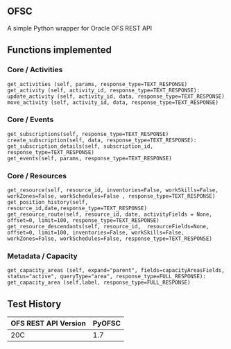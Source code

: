 ## OFSC

A simple Python wrapper for Oracle OFS REST API

## Functions implemented


### Core / Activities
    get_activities (self, params, response_type=TEXT_RESPONSE)
    get_activity (self, activity_id, response_type=TEXT_RESPONSE):
    update_activity (self, activity_id, data, response_type=TEXT_RESPONSE)
    move_activity (self, activity_id, data, response_type=TEXT_RESPONSE)

### Core / Events
    get_subscriptions(self, response_type=TEXT_RESPONSE)
    create_subscription(self, data, response_type=TEXT_RESPONSE):
    get_subscription_details(self, subscription_id, response_type=TEXT_RESPONSE)
    get_events(self, params, response_type=TEXT_RESPONSE)

### Core / Resources
    get_resource(self, resource_id, inventories=False, workSkills=False, workZones=False, workSchedules=False , response_type=TEXT_RESPONSE)
    get_position_history(self, resource_id,date,response_type=TEXT_RESPONSE)
    get_resource_route(self, resource_id, date, activityFields = None, offset=0, limit=100, response_type=TEXT_RESPONSE)
    get_resource_descendants(self, resource_id,  resourceFields=None, offset=0, limit=100, inventories=False, workSkills=False, workZones=False, workSchedules=False, response_type=TEXT_RESPONSE)



### Metadata / Capacity
    get_capacity_areas (self, expand="parent", fields=capacityAreasFields, status="active", queryType="area", response_type=FULL_RESPONSE):
    get_capacity_area (self,label, response_type=FULL_RESPONSE)


## Test History

OFS REST API Version | PyOFSC
------------ | -------------
20C| 1.7

